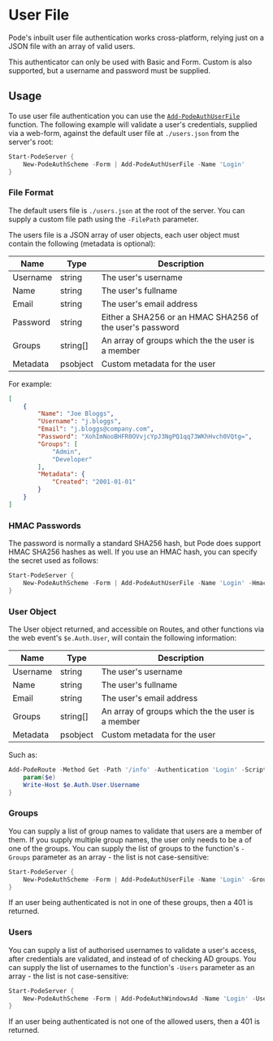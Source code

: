 # User File

Pode's inbuilt user file authentication works cross-platform, relying just on a JSON file with an array of valid users.

This authenticator can only be used with Basic and Form. Custom is also supported, but a username and password must be supplied.

## Usage

To use user file authentication you can use the [`Add-PodeAuthUserFile`](../../../../Functions/Authentication/Add-PodeAuthUserFile) function. The following example will validate a user's credentials, supplied via a web-form, against the default user file at `./users.json` from the server's root:

```powershell
Start-PodeServer {
    New-PodeAuthScheme -Form | Add-PodeAuthUserFile -Name 'Login'
}
```

### File Format

The default users file is `./users.json` at the root of the server. You can supply a custom file path using the `-FilePath` parameter.

The users file is a JSON array of user objects, each user object must contain the following (metadata is optional):

| Name | Type | Description |
| ---- | ---- | ----------- |
| Username | string | The user's username |
| Name | string | The user's fullname |
| Email | string | The user's email address |
| Password | string | Either a SHA256 or an HMAC SHA256 of the user's password |
| Groups | string[] | An array of groups which the the user is a member |
| Metadata | psobject | Custom metadata for the user |

For example:

```json
[
    {
        "Name": "Joe Bloggs",
        "Username": "j.bloggs",
        "Email": "j.bloggs@company.com",
        "Password": "XohImNooBHFR0OVvjcYpJ3NgPQ1qq73WKhHvch0VQtg=",
        "Groups": [
            "Admin",
            "Developer"
        ],
        "Metadata": {
            "Created": "2001-01-01"
        }
    }
]
```

### HMAC Passwords

The password is normally a standard SHA256 hash, but Pode does support HMAC SHA256 hashes as well. If you use an HMAC hash, you can specify the secret used as follows:

```powershell
Start-PodeServer {
    New-PodeAuthScheme -Form | Add-PodeAuthUserFile -Name 'Login' -HmacSecret '<some-secret>'
}
```

### User Object

The User object returned, and accessible on Routes, and other functions via the web event's `$e.Auth.User`, will contain the following information:

| Name | Type | Description |
| ---- | ---- | ----------- |
| Username | string | The user's username |
| Name | string | The user's fullname |
| Email | string | The user's email address |
| Groups | string[] | An array of groups which the the user is a member |
| Metadata | psobject | Custom metadata for the user |

Such as:

```powershell
Add-PodeRoute -Method Get -Path '/info' -Authentication 'Login' -ScriptBlock {
    param($e)
    Write-Host $e.Auth.User.Username
}
```

### Groups

You can supply a list of group names to validate that users are a member of them. If you supply multiple group names, the user only needs to be a of one of the groups. You can supply the list of groups to the function's `-Groups` parameter as an array - the list is not case-sensitive:

```powershell
Start-PodeServer {
    New-PodeAuthScheme -Form | Add-PodeAuthUserFile -Name 'Login' -Groups @('admins', 'devops')
}
```

If an user being authenticated is not in one of these groups, then a 401 is returned.

### Users

You can supply a list of authorised usernames to validate a user's access, after credentials are validated, and instead of of checking AD groups. You can supply the list of usernames to the function's `-Users` parameter as an array - the list is not case-sensitive:

```powershell
Start-PodeServer {
    New-PodeAuthScheme -Form | Add-PodeAuthWindowsAd -Name 'Login' -Users @('jsnow', 'rsanchez')
}
```

If an user being authenticated is not one of the allowed users, then a 401 is returned.
